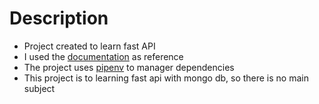 # Description
- Project created to learn fast API
- I used the [documentation](https://fastapi.tiangolo.com/tutorial/) as reference
- The project uses [pipenv](https://pipenv.pypa.io/en/latest/) to manager dependencies
- This project is to learning fast api with mongo db, so there is no main subject
